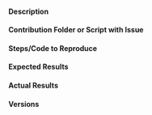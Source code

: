 #### Description
<!-- Example: Attribute Error thrown when printing (0x0010, 0x0020) patient Id> 0-->

#### Contribution Folder or Script with Issue
<!-- Example: input-output/dicom2nifti.py-->

#### Steps/Code to Reproduce
<!--
Example:
```py
from io import BytesIO
from pydicom import read_file

bytestream = b'\x02\x00\x02\x00\x55\x49\x16\x00\x31\x2e\x32\x2e\x38\x34\x30\x2e\x31' \
             b'\x30\x30\x30\x38\x2e\x35\x2e\x31\x2e\x31\x2e\x39\x00\x02\x00\x10\x00' \
             b'\x55\x49\x12\x00\x31\x2e\x32\x2e\x38\x34\x30\x2e\x31\x30\x30\x30\x38' \
             b'\x2e\x31\x2e\x32\x00\x20\x20\x10\x00\x02\x00\x00\x00\x01\x00\x20\x20' \
             b'\x20\x00\x06\x00\x00\x00\x4e\x4f\x52\x4d\x41\x4c'

fp = BytesIO(bytestream)
ds = read_file(fp, force=True)

print(ds.PatientID)
```
If the code is too long, feel free to put it in a public gist and link
it in the issue: https://gist.github.com

When possible use pydicom testing examples to reproduce the errors. Otherwise, provide
an anonymous version of the data in order to replicate the errors.
-->

#### Expected Results
<!-- Please paste or describe the expected results.
Example: No error is thrown and the name of the patient is printed.-->

#### Actual Results
<!-- Please paste or specifically describe the actual output or traceback.
(Use %xmode to deactivate ipython's trace beautifier)
Example: ```AttributeError: 'FileDataset' object has no attribute 'PatientID'```
-->

#### Versions
<!--
Please run the following snippet and paste the output below.
import platform; print(platform.platform())
import sys; print("Python", sys.version)
import pydicom; print("pydicom", pydicom.__version__)
-->


<!-- Thanks for contributing! -->
